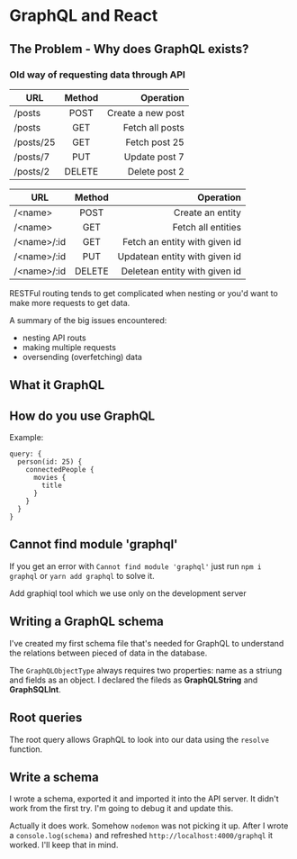 # GraphQL and React

## The Problem - Why does GraphQL exists?

### Old way of requesting data through API

| URL       | Method |         Operation |
| --------- | :----: | ----------------: |
| /posts    |  POST  | Create a new post |
| /posts    |  GET   |   Fetch all posts |
| /posts/25 |  GET   |     Fetch post 25 |
| /posts/7  |  PUT   |     Update post 7 |
| /posts/2  | DELETE |     Delete post 2 |

| URL          | Method |                     Operation |
| ------------ | :----: | ----------------------------: |
| /\<name>     |  POST  |              Create an entity |
| /\<name>     |  GET   |            Fetch all entities |
| /\<name>/:id |  GET   | Fetch an entity with given id |
| /\<name>/:id |  PUT   | Updatean entity with given id |
| /\<name>/:id | DELETE | Deletean entity with given id |

RESTFul routing tends to get complicated when nesting or you'd want to make more requests to get data.

A summary of the big issues encountered:

- nesting API routs
- making multiple requests
- oversending (overfetching) data

## What it GraphQL

## How do you use GraphQL

Example:

```
query: {
  person(id: 25) {
    connectedPeople {
      movies {
        title
      }
    }
  }
}
```


## Cannot find module 'graphql'

If you get an error with `Cannot find module 'graphql'` just run `npm i graphql` or `yarn add graphql` to solve it.

Add graphiql tool which we use only on the development server


## Writing a GraphQL schema

I've created my first schema file that's needed for GraphQL to understand the relations between pieced of data in the database.

The `GraphQLObjectType` always requires two properties: name as a striung and fields as an object. I declared the fileds as **GraphQLString** and **GraphSQLInt**.

## Root queries

The root query allows GraphQL to look into our data using the `resolve` function.

## Write a schema

I wrote a schema, exported it and imported it into the API server.
It didn't work from the first try. I'm going to debug it and update this.

Actually it does work. Somehow `nodemon` was not picking it up. After I wrote a `console.log(schema)` and refreshed `http://localhost:4000/graphql` it worked. I'll keep that in mind.
